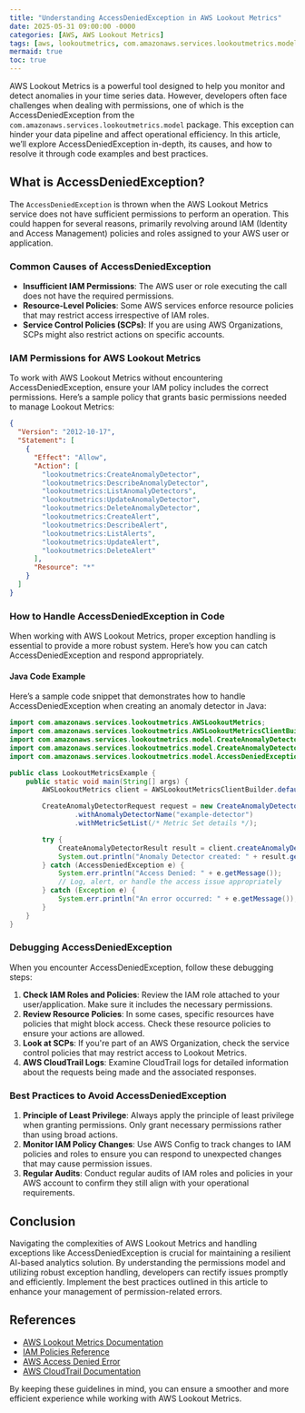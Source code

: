 ```yaml
---
title: "Understanding AccessDeniedException in AWS Lookout Metrics"
date: 2025-05-31 09:00:00 -0000
categories: [AWS, AWS Lookout Metrics]
tags: [aws, lookoutmetrics, com.amazonaws.services.lookoutmetrics.model]
mermaid: true
toc: true
---
```



AWS Lookout Metrics is a powerful tool designed to help you monitor and detect anomalies in your time series data. However, developers often face challenges when dealing with permissions, one of which is the AccessDeniedException from the `com.amazonaws.services.lookoutmetrics.model` package. This exception can hinder your data pipeline and affect operational efficiency. In this article, we’ll explore AccessDeniedException in-depth, its causes, and how to resolve it through code examples and best practices.

## What is AccessDeniedException?

The `AccessDeniedException` is thrown when the AWS Lookout Metrics service does not have sufficient permissions to perform an operation. This could happen for several reasons, primarily revolving around IAM (Identity and Access Management) policies and roles assigned to your AWS user or application.

### Common Causes of AccessDeniedException

- **Insufficient IAM Permissions**: The AWS user or role executing the call does not have the required permissions.
- **Resource-Level Policies**: Some AWS services enforce resource policies that may restrict access irrespective of IAM roles.
- **Service Control Policies (SCPs)**: If you are using AWS Organizations, SCPs might also restrict actions on specific accounts.

### IAM Permissions for AWS Lookout Metrics

To work with AWS Lookout Metrics without encountering AccessDeniedException, ensure your IAM policy includes the correct permissions. Here’s a sample policy that grants basic permissions needed to manage Lookout Metrics:

```json
{
  "Version": "2012-10-17",
  "Statement": [
    {
      "Effect": "Allow",
      "Action": [
        "lookoutmetrics:CreateAnomalyDetector",
        "lookoutmetrics:DescribeAnomalyDetector",
        "lookoutmetrics:ListAnomalyDetectors",
        "lookoutmetrics:UpdateAnomalyDetector",
        "lookoutmetrics:DeleteAnomalyDetector",
        "lookoutmetrics:CreateAlert",
        "lookoutmetrics:DescribeAlert",
        "lookoutmetrics:ListAlerts",
        "lookoutmetrics:UpdateAlert",
        "lookoutmetrics:DeleteAlert"
      ],
      "Resource": "*"
    }
  ]
}
```

### How to Handle AccessDeniedException in Code

When working with AWS Lookout Metrics, proper exception handling is essential to provide a more robust system. Here’s how you can catch AccessDeniedException and respond appropriately.

#### Java Code Example

Here’s a sample code snippet that demonstrates how to handle AccessDeniedException when creating an anomaly detector in Java:

```java
import com.amazonaws.services.lookoutmetrics.AWSLookoutMetrics;
import com.amazonaws.services.lookoutmetrics.AWSLookoutMetricsClientBuilder;
import com.amazonaws.services.lookoutmetrics.model.CreateAnomalyDetectorRequest;
import com.amazonaws.services.lookoutmetrics.model.CreateAnomalyDetectorResult;
import com.amazonaws.services.lookoutmetrics.model.AccessDeniedException;

public class LookoutMetricsExample {
    public static void main(String[] args) {
        AWSLookoutMetrics client = AWSLookoutMetricsClientBuilder.defaultClient();

        CreateAnomalyDetectorRequest request = new CreateAnomalyDetectorRequest()
                .withAnomalyDetectorName("example-detector")
                .withMetricSetList(/* Metric Set details */);

        try {
            CreateAnomalyDetectorResult result = client.createAnomalyDetector(request);
            System.out.println("Anomaly Detector created: " + result.getAnomalyDetectorArn());
        } catch (AccessDeniedException e) {
            System.err.println("Access Denied: " + e.getMessage());
            // Log, alert, or handle the access issue appropriately
        } catch (Exception e) {
            System.err.println("An error occurred: " + e.getMessage());
        }
    }
}
```

### Debugging AccessDeniedException

When you encounter AccessDeniedException, follow these debugging steps:
1. **Check IAM Roles and Policies**: Review the IAM role attached to your user/application. Make sure it includes the necessary permissions.
2. **Review Resource Policies**: In some cases, specific resources have policies that might block access. Check these resource policies to ensure your actions are allowed.
3. **Look at SCPs**: If you're part of an AWS Organization, check the service control policies that may restrict access to Lookout Metrics.
4. **AWS CloudTrail Logs**: Examine CloudTrail logs for detailed information about the requests being made and the associated responses.

### Best Practices to Avoid AccessDeniedException

1. **Principle of Least Privilege**: Always apply the principle of least privilege when granting permissions. Only grant necessary permissions rather than using broad actions.
2. **Monitor IAM Policy Changes**: Use AWS Config to track changes to IAM policies and roles to ensure you can respond to unexpected changes that may cause permission issues.
3. **Regular Audits**: Conduct regular audits of IAM roles and policies in your AWS account to confirm they still align with your operational requirements.

## Conclusion

Navigating the complexities of AWS Lookout Metrics and handling exceptions like AccessDeniedException is crucial for maintaining a resilient AI-based analytics solution. By understanding the permissions model and utilizing robust exception handling, developers can rectify issues promptly and efficiently. Implement the best practices outlined in this article to enhance your management of permission-related errors. 

## References

- [AWS Lookout Metrics Documentation](https://docs.aws.amazon.com/lookout-metrics/latest/dev/introduction.html)
- [IAM Policies Reference](https://docs.aws.amazon.com/IAM/latest/UserGuide/access_policies.html)
- [AWS Access Denied Error](https://docs.aws.amazon.com/IAM/latest/UserGuide/access_deny.html)
- [AWS CloudTrail Documentation](https://docs.aws.amazon.com/awscloudtrail/latest/userguide/cloudtrail-user-guide.html)

By keeping these guidelines in mind, you can ensure a smoother and more efficient experience while working with AWS Lookout Metrics.